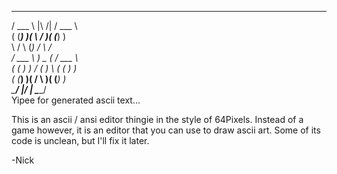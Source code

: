   _____             _____  
 / ___ \ |\     /| / ___ \   
( (___) )( \   / )( (___) )  
 \     /  \ (_) /  \     /   
 / ___ \   ) _ (   / ___ \   
( (   ) ) / ( ) \ ( (   ) )   
( (___) )( /   \ )( (___) )  
 \_____/ |/     \| \_____/   
Yipee for generated ascii text...  

This is an ascii / ansi editor thingie in the style of 64Pixels. 
Instead of a game however, it is an editor that you can use to draw ascii art.
Some of its code is unclean, but I'll fix it later.

-Nick